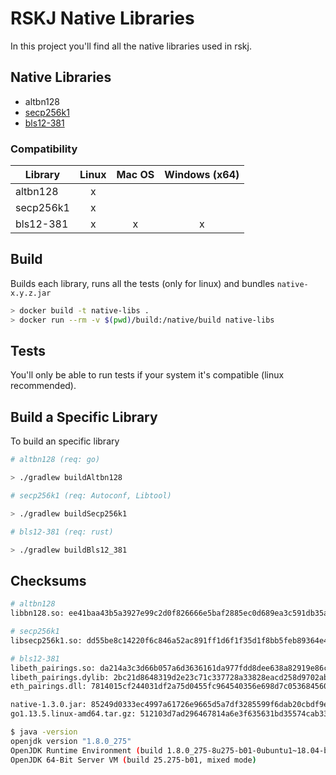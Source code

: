 # RSKJ Native Libraries

In this project you'll find all the native libraries used in rskj.

## Native Libraries

- altbn128
- [secp256k1](secp256k1/README.md)
- [bls12-381](bls12_381/README.md)


### Compatibility

| Library       | Linux         | Mac OS    | Windows (x64)  |
| ------------- |:-------------:| :--------:| :-------:|
| altbn128      | x             |           |          |
| secp256k1     | x             |           |          |
| bls12-381     | x             | x         | x        |

## Build

Builds each library, runs all the tests (only for linux) and bundles `native-x.y.z.jar`

```bash
> docker build -t native-libs .
> docker run --rm -v $(pwd)/build:/native/build native-libs
```

## Tests

You'll only be able to run tests if your system it's compatible (linux recommended).

## Build a Specific Library

To build an specific library

```bash
# altbn128 (req: go)

> ./gradlew buildAltbn128

# secp256k1 (req: Autoconf, Libtool)

> ./gradlew buildSecp256k1

# bls12-381 (req: rust)

> ./gradlew buildBls12_381
```

## Checksums

```bash
# altbn128
libbn128.so: ee41baa43b5a3927e99c2d0f826666e5baf2885ec0d689ea3c591db35ad9ae47

# secp256k1
libsecp256k1.so: dd55be8c14220f6c846a52ac891ff1d6f1f35d1f8bb5feb89364e420a50752a9

# bls12-381
libeth_pairings.so: da214a3c3d66b057a6d3636161da977fdd8dee638a82919e86c18a6137ca0d04
libeth_pairings.dylib: 2bc21d8648319d2e23c71c337728a33828eacd258d9702abb45584644b6b75a3
eth_pairings.dll: 7814015cf244031df2a75d0455fc964540356e698d7c05368456013ee218bd43

native-1.3.0.jar: 85249d0333ec4997a61726e9665d5a7df3285599f6dab20cbdf9eb94488ebce0
go1.13.5.linux-amd64.tar.gz: 512103d7ad296467814a6e3f635631bd35574cab3369a97a323c9a585ccaa569

$ java -version
openjdk version "1.8.0_275"
OpenJDK Runtime Environment (build 1.8.0_275-8u275-b01-0ubuntu1~18.04-b01)
OpenJDK 64-Bit Server VM (build 25.275-b01, mixed mode)
```
